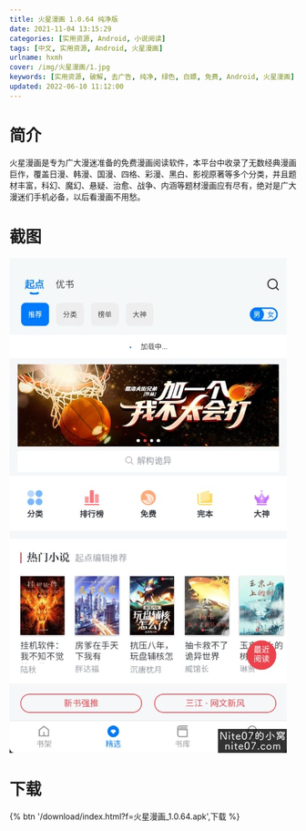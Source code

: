 ```yaml
---
title: 火星漫画 1.0.64 纯净版
date: 2021-11-04 13:15:29
categories: [实用资源, Android, 小说阅读]
tags: [中文, 实用资源, Android, 火星漫画]
urlname: hxmh
cover: /img/火星漫画/1.jpg
keywords: [实用资源, 破解, 去广告, 纯净, 绿色, 白嫖, 免费, Android, 火星漫画]
updated: 2022-06-10 11:12:00
---
```


# 简介

火星漫画是专为广大漫迷准备的免费漫画阅读软件，本平台中收录了无数经典漫画巨作，覆盖日漫、韩漫、国漫、四格、彩漫、黑白、影视原著等多个分类，并且题材丰富，科幻、魔幻、悬疑、治愈、战争、内涵等题材漫画应有尽有，绝对是广大漫迷们手机必备，以后看漫画不用愁。

# 截图

![](/img/火星漫画/2.jpg)

# 下载

{% btn '/download/index.html?f=火星漫画_1.0.64.apk',下载 %}
